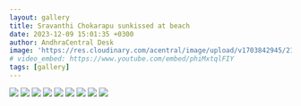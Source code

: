 ```yaml
---
layout: gallery
title: Sravanthi Chokarapu sunkissed at beach
date: 2023-12-09 15:01:35 +0300
author: AndhraCentral Desk
image: 'https://res.cloudinary.com/acentral/image/upload/v1703842945/215355-47a0b2jn_yned7i.gif'
# video_embed: https://www.youtube.com/embed/phiMxtqlFIY
tags: [gallery]
---
```

<div class="gallery-box">
  <div class="gallery">
    <img src="https://res.cloudinary.com/acentral/image/upload/v1703842925/215352-m5vbqkt5_q1mtmt.gif"  loading="lazy">
    <img src="https://res.cloudinary.com/acentral/image/upload/v1703842931/215353-do5tnv0q_pskl8l.gif"  loading="lazy">
    <img src="https://res.cloudinary.com/acentral/image/upload/v1703842917/215351-0qlc2wnp_cpr4fy.gif"  loading="lazy">
    <img src="https://res.cloudinary.com/acentral/image/upload/v1703842938/215354-mavohak7_g2mans.gif"  loading="lazy">
    <img src="https://res.cloudinary.com/acentral/image/upload/v1703842945/215355-47a0b2jn_yned7i.gif"  loading="lazy">
    <img src="https://res.cloudinary.com/acentral/image/upload/v1703842952/215356-1ib0eurl_oyhvtg.gif"  loading="lazy">
    <img src="https://res.cloudinary.com/acentral/image/upload/v1703842957/215357-n4tg6evp_gxvqjp.gif"  loading="lazy">
    <img src="https://res.cloudinary.com/acentral/image/upload/v1703842981/215360-ulsyw169_di7c19.gif"  loading="lazy">
    <img src="https://res.cloudinary.com/acentral/image/upload/v1703842968/215359-q5lhavq1_bpsyi4.gif"  loading="lazy">
  </div>
</div>
